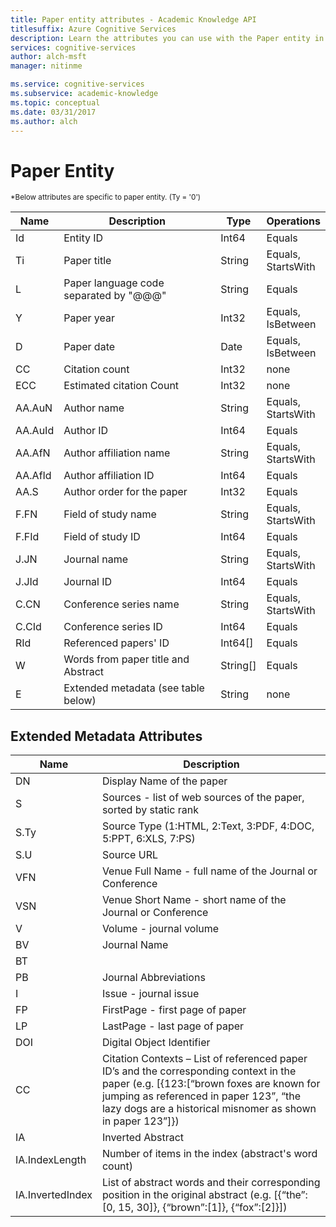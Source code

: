 ```yaml
---
title: Paper entity attributes - Academic Knowledge API
titlesuffix: Azure Cognitive Services
description: Learn the attributes you can use with the Paper entity in the Academic Knowledge API.
services: cognitive-services
author: alch-msft
manager: nitinme

ms.service: cognitive-services
ms.subservice: academic-knowledge
ms.topic: conceptual
ms.date: 03/31/2017
ms.author: alch
---
```


# Paper Entity

<sub>
*Below attributes are specific to paper entity. (Ty = '0')
</sub>


Name	|Description	            						|Type       | Operations
------- | ------------------------------------------------- | --------- | ----------------------------
Id		|Entity ID											|Int64		|Equals
Ti		|Paper title										|String		|Equals,<br/>StartsWith
L 		|Paper language code separated by "\@\@\@"			|String		|Equals
Y		|Paper year											|Int32		|Equals,<br/>IsBetween
D		|Paper date											|Date		|Equals,<br/>IsBetween
CC		|Citation count										|Int32		|none  
ECC		|Estimated citation Count							|Int32		|none
AA.AuN	|Author name 										|String		|Equals,<br/>StartsWith
AA.AuId	|Author ID											|Int64		|Equals
AA.AfN	|Author affiliation name							|String		|Equals,<br/>StartsWith
AA.AfId	|Author affiliation ID								|Int64		|Equals
AA.S	|Author order for the paper							|Int32		|Equals
F.FN	|Field of study name 								|String		|Equals,<br/>StartsWith
F.FId	|Field of study ID									|Int64		|Equals
J.JN	|Journal name										|String		|Equals,<br/>StartsWith
J.JId	|Journal ID											|Int64		|Equals
C.CN	|Conference series name								|String		|Equals,<br/>StartsWith
C.CId	|Conference series ID								|Int64		|Equals
RId	    |Referenced papers' ID								|Int64[]	|Equals
W       |Words from paper title and Abstract 				|String[] 	|Equals
E		|Extended metadata (see table below) 				|String 	|none  
		


## Extended Metadata Attributes

Name    | Description               
--------|---------------------------	
DN		| Display Name of the paper 
S		| Sources - list of web sources of the paper, sorted by static rank
S.Ty	| Source Type (1:HTML, 2:Text, 3:PDF, 4:DOC, 5:PPT, 6:XLS, 7:PS)
S.U		| Source URL
VFN		| Venue Full Name - full name of the Journal or Conference
VSN		| Venue Short Name - short name of the Journal or Conference
V		| Volume - journal volume
BV		| Journal Name
BT		| 
PB		| Journal Abbreviations
I 		| Issue - journal issue
FP		| FirstPage - first page of paper
LP 		| LastPage - last page of paper
DOI		| Digital Object Identifier
CC 		| Citation Contexts – List of referenced paper ID’s and the corresponding context in the paper (e.g. [{123:[“brown foxes are known for jumping as referenced in paper 123”, “the lazy dogs are a historical misnomer as shown in paper 123”]})
IA		| Inverted Abstract
IA.IndexLength|	Number of items in the index (abstract's word count)
IA.InvertedIndex| List of abstract words and their corresponding position in the original abstract (e.g. [{“the”:[0, 15, 30]}, {“brown”:[1]}, {“fox”:[2]}])
